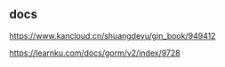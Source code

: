 ## docs
https://www.kancloud.cn/shuangdeyu/gin_book/949412

https://learnku.com/docs/gorm/v2/index/9728